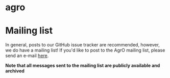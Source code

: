 # agro

# Mailing list

In general, posts to our GitHub issue tracker are recommended, however, we do have a mailing list!
If you'd like to post to the AgrO  mailing list, please send an e-mail [here](mailto:agronomyOntology@googlegroups.com).


**Note that all messages sent to the mailing list are publicly available and archived**
